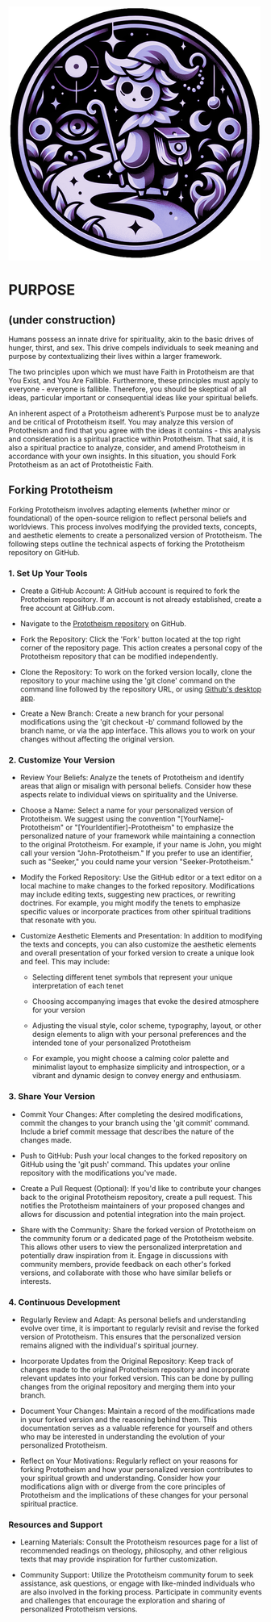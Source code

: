 ![Purpose](./img/purpose.png)

# PURPOSE

## (under construction)

Humans possess an innate drive for spirituality, akin to the basic drives of hunger, thirst, and sex. This drive compels individuals to seek meaning and purpose by contextualizing their lives within a larger framework.

The two principles upon which we must have Faith in Prototheism are that You Exist, and You Are Fallible. Furthermore, these principles must apply to everyone - everyone is fallible. Therefore, you should be skeptical of all ideas, particular important or consequential ideas like your spiritual beliefs.

An inherent aspect of a Prototheism adherent’s Purpose must be to analyze and be critical of Prototheism itself. You may analyze this version of Prototheism and find that you agree with the ideas it contains - this analysis and consideration is a spiritual practice within Prototheism. That said, it is also a spiritual practice to analyze, consider, and amend Prototheism in accordance with your own insights. In this situation, you should Fork Prototheism as an act of Prototheistic Faith.


## Forking Prototheism

Forking Prototheism involves adapting elements (whether minor or foundational) of the open-source religion to reflect personal beliefs and worldviews. This process involves modifying the provided texts, concepts, and aesthetic elements to create a personalized version of Prototheism. The following steps outline the technical aspects of forking the Prototheism repository on GitHub.

### 1. Set Up Your Tools

- Create a GitHub Account: A GitHub account is required to fork the Prototheism repository. If an account is not already established, create a free account at GitHub.com.

- Navigate to the [Prototheism repository](https://github.com/elliotec/prototheism) on GitHub.

- Fork the Repository: Click the 'Fork' button located at the top right corner of the repository page. This action creates a personal copy of the Prototheism repository that can be modified independently.

- Clone the Repository: To work on the forked version locally, clone the repository to your machine using the 'git clone' command on the command line followed by the repository URL, or using [Github's desktop app](https://github.com/apps/desktop).

- Create a New Branch: Create a new branch for your personal modifications using the 'git checkout -b' command followed by the branch name, or via the app interface. This allows you to work on your changes without affecting the original version.

### 2. Customize Your Version

- Review Your Beliefs: Analyze the tenets of Prototheism and identify areas that align or misalign with personal beliefs. Consider how these aspects relate to individual views on spirituality and the Universe.

- Choose a Name: Select a name for your personalized version of Prototheism. We suggest using the convention "\[YourName\]-Prototheism" or "\[YourIdentifier\]-Prototheism" to emphasize the personalized nature of your framework while maintaining a connection to the original Prototheism. For example, if your name is John, you might call your version "John-Prototheism." If you prefer to use an identifier, such as "Seeker," you could name your version "Seeker-Prototheism."

- Modify the Forked Repository: Use the GitHub editor or a text editor on a local machine to make changes to the forked repository. Modifications may include editing texts, suggesting new practices, or rewriting doctrines. For example, you might modify the tenets to emphasize specific values or incorporate practices from other spiritual traditions that resonate with you.

- Customize Aesthetic Elements and Presentation: In addition to modifying the texts and concepts, you can also customize the aesthetic elements and overall presentation of your forked version to create a unique look and feel. This may include:

  - Selecting different tenet symbols that represent your unique interpretation of each tenet

  - Choosing accompanying images that evoke the desired atmosphere for your version

  - Adjusting the visual style, color scheme, typography, layout, or other design elements to align with your personal preferences and the intended tone of your personalized Prototheism

  - For example, you might choose a calming color palette and minimalist layout to emphasize simplicity and introspection, or a vibrant and dynamic design to convey energy and enthusiasm.

### 3. Share Your Version

- Commit Your Changes: After completing the desired modifications, commit the changes to your branch using the 'git commit' command. Include a brief commit message that describes the nature of the changes made.

- Push to GitHub: Push your local changes to the forked repository on GitHub using the 'git push' command. This updates your online repository with the modifications you've made.

- Create a Pull Request (Optional): If you'd like to contribute your changes back to the original Prototheism repository, create a pull request. This notifies the Prototheism maintainers of your proposed changes and allows for discussion and potential integration into the main project.

- Share with the Community: Share the forked version of Prototheism on the community forum or a dedicated page of the Prototheism website. This allows other users to view the personalized interpretation and potentially draw inspiration from it. Engage in discussions with community members, provide feedback on each other's forked versions, and collaborate with those who have similar beliefs or interests.

### 4. Continuous Development

- Regularly Review and Adapt: As personal beliefs and understanding evolve over time, it is important to regularly revisit and revise the forked version of Prototheism. This ensures that the personalized version remains aligned with the individual's spiritual journey.

- Incorporate Updates from the Original Repository: Keep track of changes made to the original Prototheism repository and incorporate relevant updates into your forked version. This can be done by pulling changes from the original repository and merging them into your branch.

- Document Your Changes: Maintain a record of the modifications made in your forked version and the reasoning behind them. This documentation serves as a valuable reference for yourself and others who may be interested in understanding the evolution of your personalized Prototheism.

- Reflect on Your Motivations: Regularly reflect on your reasons for forking Prototheism and how your personalized version contributes to your spiritual growth and understanding. Consider how your modifications align with or diverge from the core principles of Prototheism and the implications of these changes for your personal spiritual practice.

### Resources and Support

- Learning Materials: Consult the Prototheism resources page for a list of recommended readings on theology, philosophy, and other religious texts that may provide inspiration for further customization.

- Community Support: Utilize the Prototheism community forum to seek assistance, ask questions, or engage with like-minded individuals who are also involved in the forking process. Participate in community events and challenges that encourage the exploration and sharing of personalized Prototheism versions.
